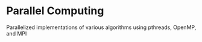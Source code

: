 # Parallel Computing
 
Parallelized implementations of various algorithms using pthreads, OpenMP, and MPI